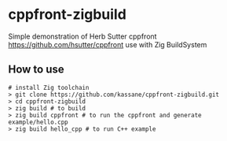 # cppfront-zigbuild

Simple demonstration of Herb Sutter cppfront <https://github.com/hsutter/cppfront> use with Zig BuildSystem

## How to use

```shell
# install Zig toolchain
> git clone https://github.com/kassane/cppfront-zigbuild.git
> cd cppfront-zigbuild
> zig build # to build
> zig build cppfront # to run the cppfront and generate example/hello.cpp
> zig build hello_cpp # to run C++ example
``` 
